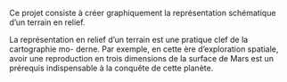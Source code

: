 Ce projet consiste à créer graphiquement la représentation schématique
d’un terrain en relief.

La représentation en relief d’un terrain est une pratique clef de la cartographie mo-
derne. Par exemple, en cette ère d’exploration spatiale, avoir une reproduction en trois
dimensions de la surface de Mars est un prérequis indispensable à la conquête de cette
planète.
